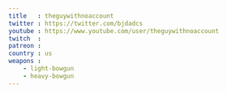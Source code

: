 ```yaml
---
title   : theguywithnoaccount
twitter : https://twitter.com/bjdadcs
youtube : https://www.youtube.com/user/theguywithnoaccount
twitch  :
patreon :
country : us
weapons :
    - light-bowgun
    - heavy-bowgun
---
```

